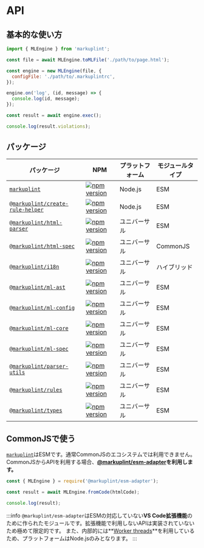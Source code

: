 # API

## 基本的な使い方

```js
import { MLEngine } from 'markuplint';

const file = await MLEngine.toMLFile('./path/to/page.html');

const engine = new MLEngine(file, {
  configFile: './path/to/.markuplintrc',
});

engine.on('log', (id, message) => {
  console.log(id, message);
});

const result = await engine.exec();

console.log(result.violations);
```

## パッケージ

| パッケージ                                                                                                                     | NPM                                                                                                                                             | プラットフォーム | モジュールタイプ |
| ------------------------------------------------------------------------------------------------------------------------------ | ----------------------------------------------------------------------------------------------------------------------------------------------- | ---------------- | ---------------- |
| [`markuplint`](https://github.com/markuplint/markuplint/tree/main/packages/markuplint)                                         | [![npm version](https://badge.fury.io/js/markuplint.svg)](https://badge.fury.io/js/markuplint)                                                  | Node.js          | ESM              |
| [`@markuplint/create-rule-helper`](https://github.com/markuplint/markuplint/tree/main/packages/@markuplint/create-rule-helper) | [![npm version](https://badge.fury.io/js/%40markuplint%2Fcreate-rule-helper.svg)](https://www.npmjs.com/package/@markuplint/create-rule-helper) | Node.js          | ESM              |
| [`@markuplint/html-parser`](https://github.com/markuplint/markuplint/tree/main/packages/@markuplint/html-parser)               | [![npm version](https://badge.fury.io/js/%40markuplint%2Fhtml-parser.svg)](https://badge.fury.io/js/%40markuplint%2Fhtml-parser)                | ユニバーサル     | ESM              |
| [`@markuplint/html-spec`](https://github.com/markuplint/markuplint/tree/main/packages/@markuplint/html-spec)                   | [![npm version](https://badge.fury.io/js/%40markuplint%2Fhtml-spec.svg)](https://badge.fury.io/js/%40markuplint%2Fhtml-spec)                    | ユニバーサル     | CommonJS         |
| [`@markuplint/i18n`](https://github.com/markuplint/markuplint/tree/main/packages/@markuplint/i18n)                             | [![npm version](https://badge.fury.io/js/%40markuplint%2Fi18n.svg)](https://badge.fury.io/js/%40markuplint%2Fi18n)                              | ユニバーサル     | ハイブリッド     |
| [`@markuplint/ml-ast`](https://github.com/markuplint/markuplint/tree/main/packages/@markuplint/ml-ast)                         | [![npm version](https://badge.fury.io/js/%40markuplint%2Fml-ast.svg)](https://badge.fury.io/js/%40markuplint%2Fml-ast)                          | ユニバーサル     | ESM              |
| [`@markuplint/ml-config`](https://github.com/markuplint/markuplint/tree/main/packages/@markuplint/ml-config)                   | [![npm version](https://badge.fury.io/js/%40markuplint%2Fml-config.svg)](https://badge.fury.io/js/%40markuplint%2Fml-config)                    | ユニバーサル     | ESM              |
| [`@markuplint/ml-core`](https://github.com/markuplint/markuplint/tree/main/packages/@markuplint/ml-core)                       | [![npm version](https://badge.fury.io/js/%40markuplint%2Fml-core.svg)](https://badge.fury.io/js/%40markuplint%2Fml-core)                        | ユニバーサル     | ESM              |
| [`@markuplint/ml-spec`](https://github.com/markuplint/markuplint/tree/main/packages/@markuplint/ml-spec)                       | [![npm version](https://badge.fury.io/js/%40markuplint%2Fml-spec.svg)](https://badge.fury.io/js/%40markuplint%2Fml-spec)                        | ユニバーサル     | ESM              |
| [`@markuplint/parser-utils`](https://github.com/markuplint/markuplint/tree/main/packages/@markuplint/parser-utils)             | [![npm version](https://badge.fury.io/js/%40markuplint%2Fparser-utils.svg)](https://badge.fury.io/js/%40markuplint%2Fparser-utils)              | ユニバーサル     | ESM              |
| [`@markuplint/rules`](https://github.com/markuplint/markuplint/tree/main/packages/@markuplint/rules)                           | [![npm version](https://badge.fury.io/js/%40markuplint%2Frules.svg)](https://badge.fury.io/js/%40markuplint%2Frules)                            | ユニバーサル     | ESM              |
| [`@markuplint/types`](https://github.com/markuplint/markuplint/tree/main/packages/@markuplint/types)                           | [![npm version](https://badge.fury.io/js/%40markuplint%2Ftypes.svg)](https://badge.fury.io/js/%40markuplint%2Ftypes)                            | ユニバーサル     | ESM              |

## CommonJSで使う

[`markuplint`](https://github.com/markuplint/markuplint/tree/main/packages/markuplint)はESMです。通常CommonJSのエコシステムでは利用できません。CommonJSからAPIを利用する場合、**[@markuplint/esm-adapter](https://github.com/markuplint/markuplint/tree/main/packages/@markuplint/esm-adapter)を利用します。**

```js
const { MLEngine } = require('@markuplint/esm-adapter');

const result = await MLEngine.fromCode(htmlCode);

console.log(result);
```

:::info
`@markuplint/esm-adapter`はESMの対応していない**VS Code拡張機能**のために作られたモジュールです。拡張機能で利用しないAPIは実装されていないため極めて限定的です。
また、内部的には**[Worker threads](https://nodejs.org/api/worker_threads.html#worker-threads)**を利用しているため、プラットフォームはNode.jsのみとなります。
:::
